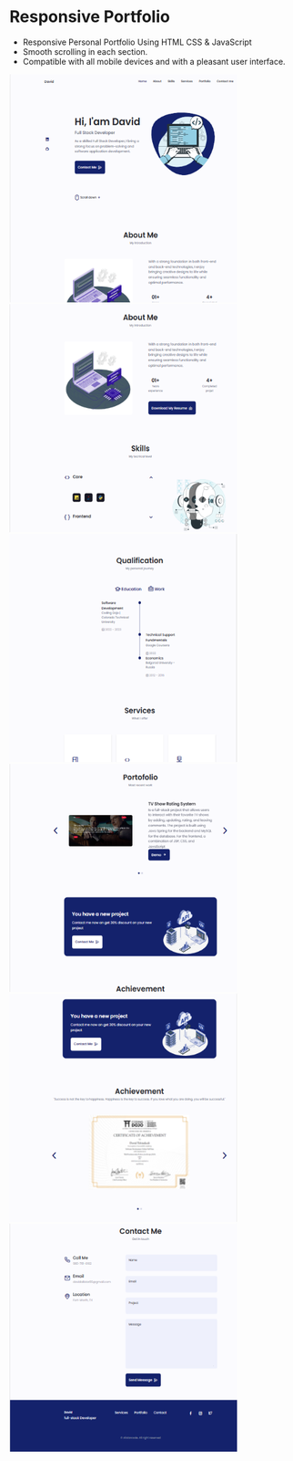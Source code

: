 # Responsive Portfolio

- Responsive Personal Portfolio Using HTML CSS & JavaScript
- Smooth scrolling in each section.
- Compatible with all mobile devices and with a pleasant user interface.
<div>
  <img src="images/Screenshot 2023-07-21 211836.png" width="400" height="400">
</div>
<div>
  <img src="images/Screenshot 2023-07-21 211911.png" width="400" height="400">
</div>
<div>
  <img src="images/Screenshot 2023-07-21 211938.png" width="400" height="400">
</div>
<div>
  <img src="images/Screenshot 2023-07-21 211958.png" width="400" height="400">
</div>
<div>
  <img src="images/Screenshot 2023-07-21 212031.png" width="400" height="400">
</div>
<div>
  <img src="images/Screenshot 2023-07-21 212106.png" width="400" height="400">
</div>
